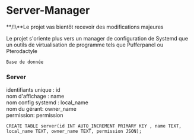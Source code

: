 # Server-Manager

**/!\\**Le projet vas bientôt recevoir des modifications majeures 

Le projet s'oriente plus vers un manager de configuration de Systemd que un outils de virtualisation de programme tels que Pufferpanel ou Pterodactyle

`Base de donnée`
### Server
identifiants unique  :  id <br>
nom d'affichage : name <br>
nom config systemd : local_name<br>
nom du gérant: owner_name<br>
permission: permission

```mariadb
CREATE TABLE server(id INT AUTO_INCREMENT PRIMARY KEY , name TEXT, local_name TEXT, owner_name TEXT, permission JSON);
```
